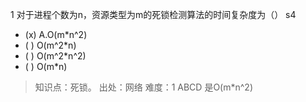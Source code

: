 1
对于进程个数为n，资源类型为m的死锁检测算法的时间复杂度为（） s4
- (x) A.O(m*n^2)
- ( ) O(m^2*n)
- ( ) O(m^2*n^2)
- ( ) O(m*n)

> 知识点：死锁。
> 出处：网络
> 难度：1
> ABCD 是O(m*n^2)
